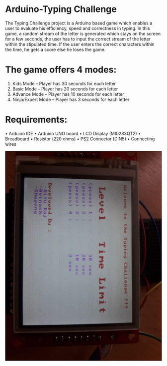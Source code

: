 Arduino-Typing Challenge
========================
The Typing Challenge project is a Arduino based game which enables a user to evaluate his efficiency, speed and correctness in typing. In this game, a random stream of the letter is generated which stays on the screen for a few seconds, the user has to input the correct stream of the letter within the stipulated time. If the user enters the correct characters within the time, he gets a score else he loses the game.

The game offers 4 modes:
======================= 
1. Kids Mode – Player has 30 seconds for each letter
2. Basic Mode – Player has 20 seconds for each letter
3. Advance Mode – Player has 10 seconds for each letter
4. Ninja/Expert Mode – Player has 3 seconds for each letter

Requirements: 
=============
• Arduino IDE
•	Arduino UNO board
•	LCD Display (MI0283QT2)
•	Breadboard
•	Resistor (220 ohms)
•	PS2 Connector (DIN5)
•	Connecting wires


![alt text](https://raw.githubusercontent.com/raj-ritu/Typing-challenge/master/TypingChallengeArduino-HomeScreen.jpeg)
